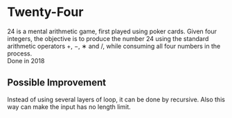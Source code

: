 # Twenty-Four
24 is a mental arithmetic game, first played using poker cards. Given four integers, the objective is to produce the number 24 using the standard arithmetic operators +, −, ∗ and /, while consuming all four numbers in the process.  
Done in 2018

## Possible Improvement
Instead of using several layers of loop, it can be done by recursive. Also this way can make the input has no length limit.
